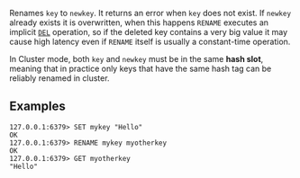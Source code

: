 Renames `key` to `newkey`.
It returns an error when `key` does not exist.
If `newkey` already exists it is overwritten, when this happens `RENAME` executes an implicit [`DEL`](del.md) operation, so if the deleted key contains a very big value it may cause high latency even if `RENAME` itself is usually a constant-time operation.

In Cluster mode, both `key` and `newkey` must be in the same **hash slot**, meaning that in practice only keys that have the same hash tag can be reliably renamed in cluster.

## Examples

```
127.0.0.1:6379> SET mykey "Hello"
OK
127.0.0.1:6379> RENAME mykey myotherkey
OK
127.0.0.1:6379> GET myotherkey
"Hello"
```

